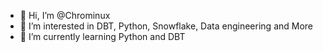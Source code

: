- 👋 Hi, I’m @Chrominux
- 👀 I’m interested in DBT, Python, Snowflake, Data engineering and More
- 🌱 I’m currently learning Python and DBT

<!---
Chrominux/Chrominux is a ✨ special ✨ repository because its `README.md` (this file) appears on your GitHub profile.
You can click the Preview link to take a look at your changes.
--->
